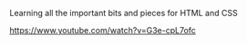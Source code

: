 Learning all the important bits and pieces for HTML and CSS

https://www.youtube.com/watch?v=G3e-cpL7ofc




